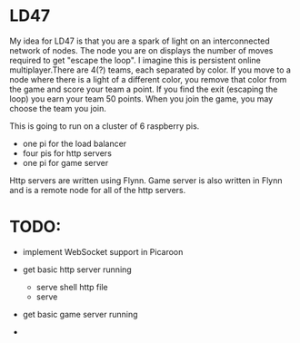 # LD47

My idea for LD47 is that you are a spark of light on an interconnected network of nodes. The node you are on displays the number of moves required to get "escape the loop".  I imagine this is persistent online multiplayer.There are 4(?) teams, each separated by color.  If you move to a node where there is a light of a different color, you remove that color from the game and score your team a point.  If you find the exit (escaping the loop) you earn your team 50 points.  When you join the game, you may choose the team you join.

This is going to run on a cluster of 6 raspberry pis.

- one pi for the load balancer
- four pis for http servers
- one pi for game server

Http servers are written using Flynn.  Game server is also written in Flynn and is a remote node for all of the http servers.

# TODO:

* implement WebSocket support in Picaroon

* get basic http server running
    * serve shell http file
    * serve 

* get basic game server running
*  
